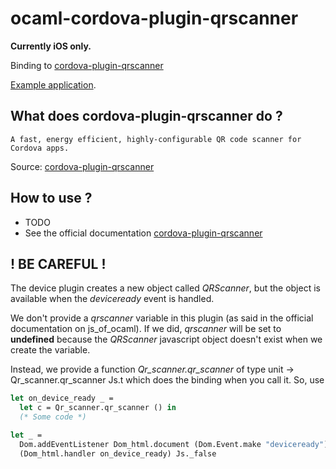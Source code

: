 # ocaml-cordova-plugin-qrscanner

**Currently iOS only.**

Binding to
[cordova-plugin-qrscanner](https://github.com/apache/cordova-plugin-qrscanner)

[Example
application](https://github.com/dannywillems/ocaml-cordova-plugin-qrscanner-example).

## What does cordova-plugin-qrscanner do ?

```
A fast, energy efficient, highly-configurable QR code scanner for Cordova apps.
```

Source: [cordova-plugin-qrscanner](https://github.com/apache/cordova-plugin-qrscanner)

## How to use ?

* TODO
* See the official documentation
[cordova-plugin-qrscanner](https://github.com/apache/cordova-plugin-qrscanner)

## ! BE CAREFUL !

The device plugin creates a new object called *QRScanner*, but the object is
available when the *deviceready* event is handled.

We don't provide a *qrscanner* variable in this plugin (as said in the official
documentation on js_of_ocaml). If we did, *qrscanner* will be set to **undefined**
because the *QRScanner* javascript object doesn't exist when we create
the variable.

Instead, we provide a function *Qr_scanner.qr_scanner* of type unit -> Qr_scanner.qr_scanner
Js.t which does the binding when you call it.
So, use

```OCaml
let on_device_ready _ =
  let c = Qr_scanner.qr_scanner () in
  (* Some code *)

let _ =
  Dom.addEventListener Dom_html.document (Dom.Event.make "deviceready")
  (Dom_html.handler on_device_ready) Js._false
```

